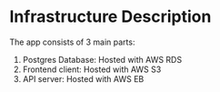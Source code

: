 # Infrastructure Description

The app consists of 3 main parts:

1. Postgres Database: Hosted with AWS RDS
2. Frontend client: Hosted with AWS S3
3. API server: Hosted with AWS EB